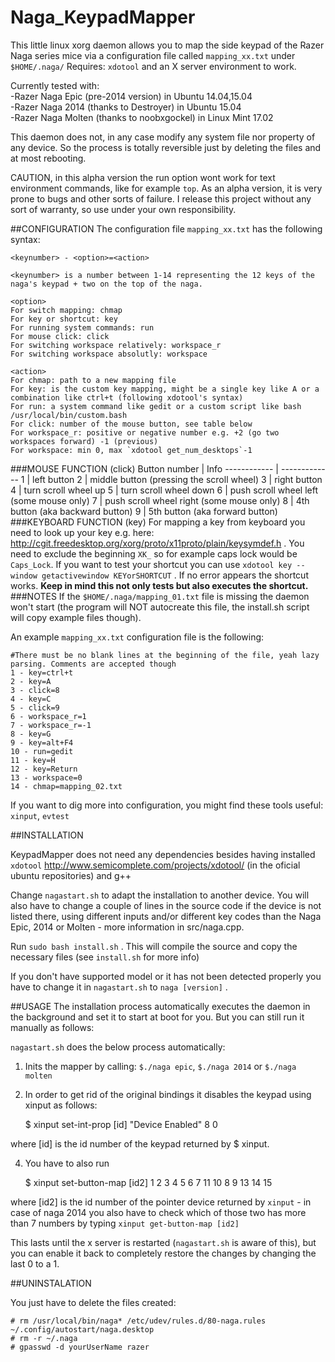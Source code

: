 # Naga_KeypadMapper
This little linux xorg daemon allows you to map the side keypad of the Razer Naga series mice via a configuration file called `mapping_xx.txt` under `$HOME/.naga/` 
Requires: `xdotool` and an X server environment to work.

Currently tested with:  
-Razer Naga Epic (pre-2014 version) in Ubuntu 14.04,15.04  
-Razer Naga 2014 (thanks to Destroyer) in Ubuntu 15.04  
-Razer Naga Molten (thanks to noobxgockel) in Linux Mint 17.02

This daemon does not, in any case modify any system file nor property of any device. So the process is totally reversible just by deleting the files and at most rebooting. 

CAUTION, in this alpha version the run option wont work for text environment commands, like for example `top`.
As an alpha version, it is very prone to bugs and other sorts of failure. I release this project without any sort of warranty, so use under your own responsibility.

##CONFIGURATION
The configuration file `mapping_xx.txt` has the following syntax:

    <keynumber> - <option>=<action>
    
    <keynumber> is a number between 1-14 representing the 12 keys of the naga's keypad + two on the top of the naga.

    <option>
    For switch mapping: chmap
    For key or shortcut: key
    For running system commands: run
    For mouse click: click 
    For switching workspace relatively: workspace_r
    For switching workspace absolutly: workspace

    <action>
    For chmap: path to a new mapping file 
    For key: is the custom key mapping, might be a single key like A or a combination like ctrl+t (following xdotool's syntax)
    For run: a system command like gedit or a custom script like bash /usr/local/bin/custom.bash
    For click: number of the mouse button, see table below
    For workspace_r: positive or negative number e.g. +2 (go two workspaces forward) -1 (previous)
    For workspace: min 0, max `xdotool get_num_desktops`-1

###MOUSE FUNCTION (click)
Button number | Info
------------ | -------------
1 | left button
2 | middle button (pressing the scroll wheel)
3 | right button
4 | turn scroll wheel up
5 | turn scroll wheel down
6 | push scroll wheel left (some mouse only)
7 | push scroll wheel right (some mouse only)
8 | 4th button (aka backward button)
9 | 5th button (aka forward button)
###KEYBOARD FUNCTION (key)
For mapping a key from keyboard you need to look up your key e.g. here: http://cgit.freedesktop.org/xorg/proto/x11proto/plain/keysymdef.h . You need to exclude the beginning `XK_` so for example caps lock would be `Caps_Lock`. 
If you want to test your shortcut you can use `xdotool key --window getactivewindow KEYorSHORTCUT` . If no error appears the shortcut works. **Keep in mind this not only tests but also executes the shortcut.**
###NOTES
If the `$HOME/.naga/mapping_01.txt` file is missing the daemon won't start (the program will NOT autocreate this file, the install.sh script will copy example files though).

An example `mapping_xx.txt` configuration file is the following:

    #There must be no blank lines at the beginning of the file, yeah lazy parsing. Comments are accepted though
    1 - key=ctrl+t
    2 - key=A
    3 - click=8
    4 - key=C
    5 - click=9
    6 - workspace_r=1
    7 - workspace_r=-1
    8 - key=G
    9 - key=alt+F4
    10 - run=gedit
    11 - key=H
    12 - key=Return
    13 - workspace=0
    14 - chmap=mapping_02.txt


If you want to dig more into configuration, you might find these tools useful: `xinput`, `evtest`

##INSTALLATION

KeypadMapper does not need any dependencies besides having installed `xdotool` http://www.semicomplete.com/projects/xdotool/  (in the oficial ubuntu repositories) and g++

Change `nagastart.sh` to adapt the installation to another device. You will also have to change a couple of lines in the source code if the device is not listed there, using different inputs and/or different key codes than the Naga Epic, 2014 or Molten - more information in src/naga.cpp.

Run `sudo bash install.sh` .
This will compile the source and copy the necessary files (see `install.sh` for more info)

If you don't have supported model or it has not been detected properly you have to change it in `nagastart.sh` to `naga [version]` .
 

##USAGE
The installation process automatically executes the daemon in the background and set it to start at boot for you. But you can still run it manually as follows:

`nagastart.sh` does the below process automatically:

1) Inits the mapper by calling: `$./naga epic`, `$./naga 2014` or `$./naga molten`

2) In order to get rid of the original bindings it disables the keypad using xinput as follows:

    $ xinput set-int-prop [id] "Device Enabled" 8 0

where [id] is the id number of the keypad returned by $ xinput.

4) You have to also run 

    $ xinput set-button-map [id2] 1 2 3 4 5 6 7 11 10 8 9 13 14 15

where [id2] is the id number of the pointer device returned by `xinput` - in case of naga 2014 you also have to check which of those two has more than 7 numbers by typing `xinput get-button-map [id2]`

This lasts until the x server is restarted (`nagastart.sh` is aware of this), but you can enable it back to completely restore the changes by changing the last 0 to a 1.

##UNINSTALATION

You just have to delete the files created:

    # rm /usr/local/bin/naga* /etc/udev/rules.d/80-naga.rules ~/.config/autostart/naga.desktop
    # rm -r ~/.naga
    # gpasswd -d yourUserName razer